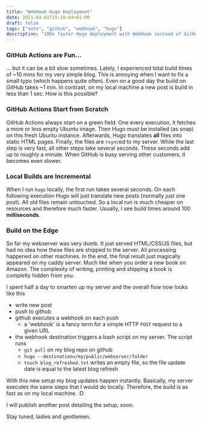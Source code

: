 ```yaml
---
title: "WebHook Hugo Deployment"
date: 2021-04-01T15:10:04+01:00
draft: false
tags: ["note", "github", "webhook", "hugo"]
description: "100x faster Hugo deployment with WebHook instead of GitHub Action"
---
```


### GitHub Actions are Fun...

... but it can be a bit slow sometimes. Lately, I experienced total build times of ~10 mins for my very simple blog. This is annoying when I want to fix a small typo (which happens quite often). Even on a good day the build on GitHub takes ~1 min. In contrast, on my local machine a new post is build in less than 1 sec. How is this possible?

### GitHub Actions Start from Scratch

GitHub Actions always start on a green field. One every execution, it fetches a more or less empty Ubuntu image. Then Hugo must be installed (as snap) on this fresh Ubuntu instance. Afterwards, Hugo translates **all** files into static HTML pages. Finally, the files are `rsync`ed to my server. While the last step is very fast, all other steps take several seconds. These seconds add up to roughly a minute. When GitHub is busy serving other customers, it becomes even slower.

### Local Builds are Incremental

When I run `hugo` locally, the first run takes several seconds. On each following execution Hugo will just translate new posts (normally just one post). All old files remain untouched. So a local run is much cheaper on resources and therefore much faster. Usually, I see build times around 100 **milliseconds**.

### Build on the Edge

So far my webserver was very dumb. It just served HTML/CSS/JS files, but had no idea how these files are shipped to the server. All processing happened on other machines. In the end, the final result just magically appeared on my caddy server. Much like when you order a new book on Amazon. The complexity of writing, printing and shipping a book is completly hidden from you.

I spent half a day to smarten up my server and the overall flow now looks like this

- write new post
- push to github
- github executes a webhook on each push
  - a 'webhook' is a fancy term for a simple HTTP `POST` request to a given URL
- the webhook destination triggers a bash script on my server. The script runs
  -  `git pull` on my blog repo on github
  -  `hugo --destination=/my/public/webserver/folder`
  -  `touch blog_refreshed.txt` writes an empty file, so the file update date is equal to the latest blog refresh

With this new setup my blog updates happen instantly. Basically, my server executes the same steps that I would do locally. Therefore, the build is as fast as on my local machine. :D 

I will publish another post detailing the setup, soon.

Stay tuned, ladies and gentlemen.
